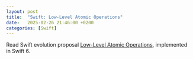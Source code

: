```yaml
---
layout: post
title:  "Swift: Low-Level Atomic Operations"
date:   2025-02-26 21:46:00 +0200
categories: [Swift]
---
```

Read Swift evolution proposal [Low-Level Atomic Operations](https://github.com/swiftlang/swift-evolution/blob/main/proposals/0410-atomics.md), implemented in Swift 6.
